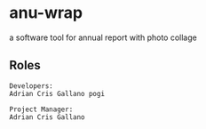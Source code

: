 # anu-wrap
a software tool for annual report with photo collage

## Roles
```
Developers:
Adrian Cris Gallano pogi

Project Manager:
Adrian Cris Gallano
```
